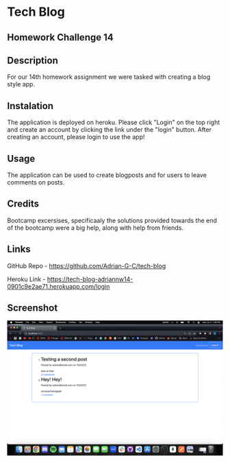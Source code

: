 # Tech Blog
## Homework Challenge 14

## Description

For our 14th homework assignment we were tasked with creating a blog style app.

## Instalation

The application is deployed on heroku. Please click "Login" on the top right and create an account by clicking the link under the "login" button. After creating an account, please login to use the app!

## Usage

The application can be used to create blogposts and for users to leave comments on posts.

## Credits

Bootcamp excersises, specificaaly the solutions provided towards the end of the bootcamp were a big help, along with help from friends. 

## Links

GitHub Repo - https://github.com/Adrian-G-C/tech-blog

Heroku Link - https://tech-blog-adriannw14-0901c9e2ae71.herokuapp.com/login

## Screenshot 

![Screenshot](./assets/Screenshot%202023-07-03%20at%201.58.54%20PM.png)
